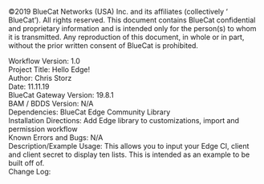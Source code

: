 <!-- Copyright 2019 BlueCat Networks. All rights reserved. -->

©2019 BlueCat Networks (USA) Inc. and its affiliates (collectively ‘ BlueCat’). All rights reserved. This document contains BlueCat confidential and proprietary information and is intended only for the person(s) to whom it is transmitted. Any reproduction of this document, in whole or in part, without the prior written consent of BlueCat is prohibited.

Workflow Version: 1.0 <br/>
Project Title: Hello Edge! <br/>
Author: Chris Storz <br/>
Date: 11.11.19 <br/>
BlueCat Gateway Version: 19.8.1 <br/>
BAM / BDDS Version: N/A <br/>
Dependencies: BlueCat Edge Community Library <br/>
Installation Directions: Add Edge library to customizations, import and permission workflow <br/>
Known Errors and Bugs: N/A <br/>
Description/Example Usage: This allows you to input your Edge CI, client and client secret to display ten lists. This is intended as an example to be built off of.<br/>
Change Log: <br/>

